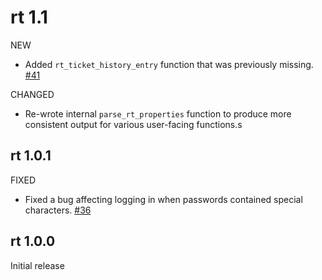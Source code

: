 # rt 1.1

NEW

- Added `rt_ticket_history_entry` function that was previously missing. [#41](https://github.com/NCEAS/rt/issues/41)

CHANGED

- Re-wrote internal `parse_rt_properties` function to produce more consistent output for various user-facing functions.s

## rt 1.0.1

FIXED

- Fixed a bug affecting logging in when passwords contained special characters. [#36](https://github.com/NCEAS/rt/issues/36)

## rt 1.0.0

Initial release
